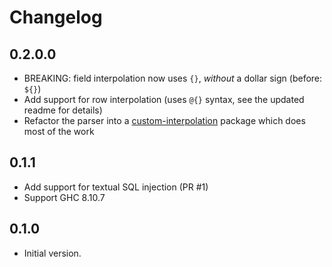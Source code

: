 # Changelog

## 0.2.0.0

* BREAKING: field interpolation now uses `{}`, *without* a dollar sign (before: `${}`)
* Add support for row interpolation (uses `@{}` syntax, see the updated readme for details)
* Refactor the parser into a [custom-interpolation](https://hackage.haskell.org/package/custom-interpolation) package which does most of the work

## 0.1.1

* Add support for textual SQL injection (PR #1)
* Support GHC 8.10.7

## 0.1.0

* Initial version.
